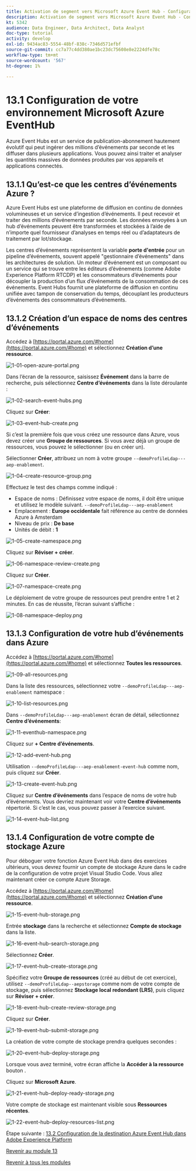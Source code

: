 ```yaml
---
title: Activation de segment vers Microsoft Azure Event Hub - Configuration d’un hub d’événement dans Azure
description: Activation de segment vers Microsoft Azure Event Hub - Configuration d’un hub d’événement dans Azure
kt: 5342
audience: Data Engineer, Data Architect, Data Analyst
doc-type: tutorial
activity: develop
exl-id: 9434ac83-5554-48bf-838c-7346d571efbf
source-git-commit: cc7a77c4dd380ae1bc23dc75608e8e2224dfe78c
workflow-type: tm+mt
source-wordcount: '567'
ht-degree: 1%

---
```


# 13.1 Configuration de votre environnement Microsoft Azure EventHub

Azure Event Hubs est un service de publication-abonnement hautement évolutif qui peut ingérer des millions d’événements par seconde et les diffuser dans plusieurs applications. Vous pouvez ainsi traiter et analyser les quantités massives de données produites par vos appareils et applications connectés.

## 13.1.1 Qu’est-ce que les centres d’événements Azure ?

Azure Event Hubs est une plateforme de diffusion en continu de données volumineuses et un service d’ingestion d’événements. Il peut recevoir et traiter des millions d’événements par seconde. Les données envoyées à un hub d’événements peuvent être transformées et stockées à l’aide de n’importe quel fournisseur d’analyses en temps réel ou d’adaptateurs de traitement par lot/stockage.

Les centres d’événements représentent la variable **porte d&#39;entrée** pour un pipeline d’événements, souvent appelé &quot;gestionnaire d’événements&quot; dans les architectures de solution. Un moteur d’événement est un composant ou un service qui se trouve entre les éditeurs d’événements (comme Adobe Experience Platform RTCDP) et les consommateurs d’événements pour découpler la production d’un flux d’événements de la consommation de ces événements. Event Hubs fournit une plateforme de diffusion en continu unifiée avec tampon de conservation du temps, découplant les producteurs d’événements des consommateurs d’événements.

## 13.1.2 Création d’un espace de noms des centres d’événements

Accédez à [https://portal.azure.com/#home](https://portal.azure.com/#home) et sélectionnez **Création d’une ressource**.

![1-01-open-azure-portal.png](./images/1-01-open-azure-portal.png)

Dans l’écran de la ressource, saisissez **Événement** dans la barre de recherche, puis sélectionnez **Centre d’événements** dans la liste déroulante :

![1-02-search-event-hubs.png](./images/1-02-search-event-hubs.png)

Cliquez sur **Créer**:

![1-03-event-hub-create.png](./images/1-03-event-hub-create.png)

Si c’est la première fois que vous créez une ressource dans Azure, vous devez créer une **Groupe de ressources**. Si vous avez déjà un groupe de ressources, vous pouvez le sélectionner (ou en créer un).

Sélectionner **Créer**, attribuez un nom à votre groupe `--demoProfileLdap---aep-enablement`.

![1-04-create-resource-group.png](./images/1-04-create-resource-group.png)

Effectuez le test des champs comme indiqué :

- Espace de noms : Définissez votre espace de noms, il doit être unique et utilisez le modèle suivant. `--demoProfileLdap---aep-enablement`
- Emplacement : **Europe occidentale** fait référence au centre de données Azure à Amsterdam
- Niveau de prix : **De base**
- Unités de débit : **1**

![1-05-create-namespace.png](./images/1-05-create-namespace.png)

Cliquez sur **Réviser + créer**.

![1-06-namespace-review-create.png](./images/1-06-namespace-review-create.png)

Cliquez sur **Créer**.

![1-07-namespace-create.png](./images/1-07-namespace-create.png)

Le déploiement de votre groupe de ressources peut prendre entre 1 et 2 minutes. En cas de réussite, l’écran suivant s’affiche :

![1-08-namespace-deploy.png](./images/1-08-namespace-deploy.png)

## 13.1.3 Configuration de votre hub d’événements dans Azure

Accédez à [https://portal.azure.com/#home](https://portal.azure.com/#home) et sélectionnez **Toutes les ressources**.

![1-09-all-resources.png](./images/1-09-all-resources.png)

Dans la liste des ressources, sélectionnez votre `--demoProfileLdap---aep-enablement` namespace :

![1-10-list-resources.png](./images/1-10-list-resources.png)

Dans `--demoProfileLdap---aep-enablement` écran de détail, sélectionnez **Centre d’événements**:

![1-11-eventhub-namespace.png](./images/1-11-eventhub-namespace.png)

Cliquez sur **+ Centre d’événements**.

![1-12-add-event-hub.png](./images/1-12-add-event-hub.png)

Utilisation `--demoProfileLdap---aep-enablement-event-hub` comme nom, puis cliquez sur **Créer**.

![1-13-create-event-hub.png](./images/1-13-create-event-hub.png)

Cliquez sur **Centre d’événements** dans l’espace de noms de votre hub d’événements. Vous devriez maintenant voir votre **Centre d’événements** répertorié. Si c’est le cas, vous pouvez passer à l’exercice suivant.

![1-14-event-hub-list.png](./images/1-14-event-hub-list.png)

## 13.1.4 Configuration de votre compte de stockage Azure

Pour déboguer votre fonction Azure Event Hub dans des exercices ultérieurs, vous devrez fournir un compte de stockage Azure dans le cadre de la configuration de votre projet Visual Studio Code. Vous allez maintenant créer ce compte Azure Storage.

Accédez à [https://portal.azure.com/#home](https://portal.azure.com/#home) et sélectionnez **Création d’une ressource**.

![1-15-event-hub-storage.png](./images/1-15-event-hub-storage.png)

Entrée **stockage** dans la recherche et sélectionnez **Compte de stockage** dans la liste.

![1-16-event-hub-search-storage.png](./images/1-16-event-hub-search-storage.png)

Sélectionnez **Créer**.

![1-17-event-hub-create-storage.png](./images/1-17-event-hub-create-storage.png)

Spécifiez votre **Groupe de ressources** (créé au début de cet exercice), utilisez `--demoProfileLdap--aepstorage` comme nom de votre compte de stockage, puis sélectionnez **Stockage local redondant (LRS)**, puis cliquez sur **Réviser + créer**.

![1-18-event-hub-create-review-storage.png](./images/1-18-event-hub-create-review-storage.png)

Cliquez sur **Créer**.

![1-19-event-hub-submit-storage.png](./images/1-19-event-hub-submit-storage.png)

La création de votre compte de stockage prendra quelques secondes :

![1-20-event-hub-deploy-storage.png](./images/1-20-event-hub-deploy-storage.png)

Lorsque vous avez terminé, votre écran affiche la **Accéder à la ressource** bouton .

Cliquez sur **Microsoft Azure**.

![1-21-event-hub-deploy-ready-storage.png](./images/1-21-event-hub-deploy-ready-storage.png)

Votre compte de stockage est maintenant visible sous **Ressources récentes**.

![1-22-event-hub-deploy-resources-list.png](./images/1-22-event-hub-deploy-resources-list.png)

Étape suivante : [13.2 Configuration de la destination Azure Event Hub dans Adobe Experience Platform](./ex2.md)

[Revenir au module 13](./segment-activation-microsoft-azure-eventhub.md)

[Revenir à tous les modules](./../../overview.md)
